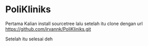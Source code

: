 # PoliKliniks


Pertama Kalian install sourcetree lalu setelah itu clone dengan url https://github.com/irvannk/PoliKliniks.git

Setelah itu selesai deh

